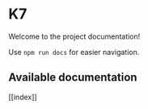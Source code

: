 # K7

Welcome to the project documentation!

Use `npm run docs` for easier navigation.

## Available documentation

[[index]]
